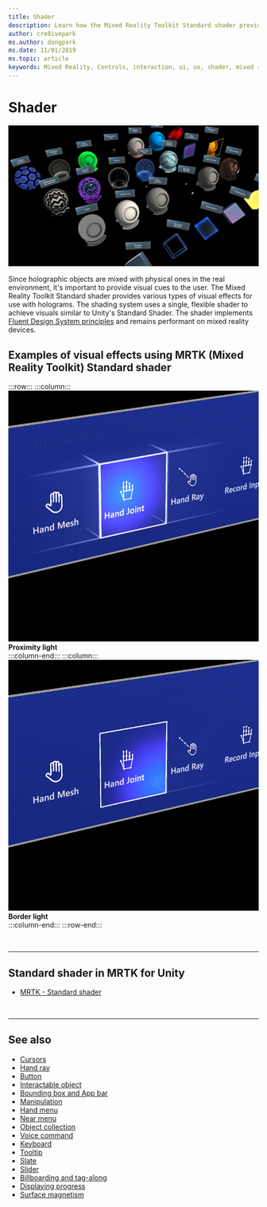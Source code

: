 ```yaml
---
title: Shader
description: Learn how the Mixed Reality Toolkit Standard shader provides various types of visual effects that can be used with holograms in your mixed reality apps.
author: cre8ivepark
ms.author: dongpark
ms.date: 11/01/2019
ms.topic: article
keywords: Mixed Reality, Controls, interaction, ui, ux, shader, mixed reality headset, windows mixed reality headset, virtual reality headset, HoloLens, MRTK, Mixed Reality Toolkit, visual effects
---
```


# Shader

![Shader](images/UX_Hero_StandardShader.jpg)

Since holographic objects are mixed with physical ones in the real environment, it's important to provide visual cues to the user. The Mixed Reality Toolkit Standard shader provides various types of visual effects for use with holograms. The shading system uses a single, flexible shader to achieve visuals similar to Unity's Standard Shader. The shader implements [Fluent Design System principles](https://www.microsoft.com/design/fluent/#/) and remains performant on mixed reality devices.
<br>

## Examples of visual effects using MRTK (Mixed Reality Toolkit) Standard shader 
:::row:::
    :::column:::
       ![Move](images/UX_Button_Affordance_ProximityLight.jpg)<br>
       **Proximity light**<br>
    :::column-end:::
    :::column:::
       ![Rotate](images/UX_Button_Affordance_FocusHighlight.jpg)<br>
        **Border light**<br>
    :::column-end:::
:::row-end:::

<br>

---

## Standard shader in MRTK for Unity

* [MRTK - Standard shader](https://microsoft.github.io/MixedRealityToolkit-Unity/Documentation/README_MRTKStandardShader.html)

<br>

---

## See also

* [Cursors](cursors.md)
* [Hand ray](point-and-commit.md)
* [Button](button.md)
* [Interactable object](interactable-object.md)
* [Bounding box and App bar](app-bar-and-bounding-box.md)
* [Manipulation](direct-manipulation.md)
* [Hand menu](hand-menu.md)
* [Near menu](near-menu.md)
* [Object collection](object-collection.md)
* [Voice command](voice-input.md)
* [Keyboard](keyboard.md)
* [Tooltip](tooltip.md)
* [Slate](slate.md)
* [Slider](slider.md)
* [Billboarding and tag-along](billboarding-and-tag-along.md)
* [Displaying progress](progress.md)
* [Surface magnetism](surface-magnetism.md)
